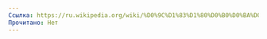 ```yaml
---
Ссылка: https://ru.wikipedia.org/wiki/%D0%9C%D1%83%D1%80%D0%B0%D0%BA%D0%B0%D0%BC%D0%B8,_%D0%A5%D0%B0%D1%80%D1%83%D0%BA%D0%B8
Прочитано: Нет
---
```

